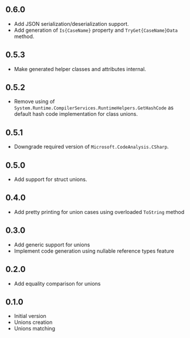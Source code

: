 0.6.0
------

- Add JSON serialization/deserialization support.
- Add generation of `Is{CaseName}` property and `TryGet{CaseName}Data` method.

0.5.3
------

- Make generated helper classes and attributes internal.

0.5.2
------

- Remove using of `System.Runtime.CompilerServices.RuntimeHelpers.GetHashCode` as default hash code implementation for class unions.

0.5.1
------

- Downgrade required version of `Microsoft.CodeAnalysis.CSharp`.

0.5.0
------

- Add support for struct unions.

0.4.0
------

- Add pretty printing for union cases using overloaded `ToString` method

0.3.0
------

- Add generic support for unions
- Implement code generation using nullable reference types feature

0.2.0
------

- Add equality comparison for unions

0.1.0
------

- Initial version
- Unions creation
- Unions matching